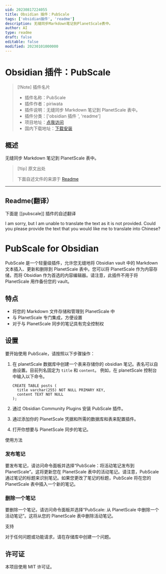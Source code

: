 ```yaml
---
uid: 20230817224055
title: Obsidian 插件：PubScale
tags: ['obsidian插件', 'readme']
description: 无缝同步Markdown笔记到PlanetScale表中。
author: AI
type: readme
draft: false
editable: false
modified: 20230101000000
---
```


# Obsidian 插件：PubScale

> [!Note] 插件名片
> - 插件名称：PubScale
> - 插件作者：piriwata
> - 插件说明：无缝同步 Markdown 笔记到 PlanetScale 表中。
> - 插件分类：['obsidian 插件 ', 'readme']
> - 项目地址：[点我访问](https://github.com/piriwata/pubScale)
> - 国内下载地址：[下载安装](https://pkmer.cn/products/plugin/pluginMarket/?pubscale)

## 概述

无缝同步 Markdown 笔记到 PlanetScale 表中。

> [!tip] 原文出处
>
>下面自述文件的来源于 [Readme](https://ghproxy.net/https://raw.githubusercontent.com/piriwata/pubScale/master/README.md)

---

## Readme(翻译）

下面是 [[pubscale]] 插件的自述翻译

I am sorry, but I am unable to translate the text as it is not provided. Could you please provide the text that you would like me to translate into Chinese?

# PubScale for Obsidian

PubScale 是一个轻量级插件，允许您无缝地将 Obsidian vault 中的 Markdown 文本插入、更新和删除到 PlanetScale 表中。您可以将 PlanetScale 作为内容存储，而将 Obsidian 作为首选的内容编辑器。请注意，此插件不用于将 PlanetScale 用作备份您的 vault。

## 特点

- 将您的 Markdown 文件存储和管理到 PlanetScale 中
- 与 PlanetScale 专门集成，方便设置
- 对于与 PlanetScale 同步的笔记具有完全控制权

## 设置

要开始使用 PubScale，请按照以下步骤操作：

1. 在 planetScale 数据库中创建一个表来存储你的 obsidian 笔记。表名可以自由设置。目前列名固定为 `title` 和 `content`。
   例如，在 planetScale 控制台中输入以下命令。

   ```
   CREATE TABLE posts (
     title varchar(255) NOT NULL PRIMARY KEY,
     content TEXT NOT NULL
   );
   ```

2. 通过 Obsidian Community Plugins 安装 PubScale 插件。
3. 通过添加你的 PlanetScale 凭据和所需的数据库和表来配置插件。
4. 打开你想要与 PlanetScale 同步的笔记。

使用方法

### 发布笔记

要发布笔记，请访问命令面板并选择“PubScale：将活动笔记发布到 PlanetScale”。这将更新您在 PlanetScale 表中的活动笔记。请注意，PubScale 通过笔记的标题来识别笔记。如果您更改了笔记的标题，PubScale 将在您的 PlanetScale 表中插入一个新的笔记。

### 删除一个笔记

要删除一个笔记，请访问命令面板并选择“PubScale: 从 PlanetScale 中删除一个活动笔记”。这将从您的 PlanetScale 表中删除活动笔记。

支持

对于任何问题或功能请求，请在存储库中创建一个问题。

## 许可证

本项目使用 MIT 许可证。
